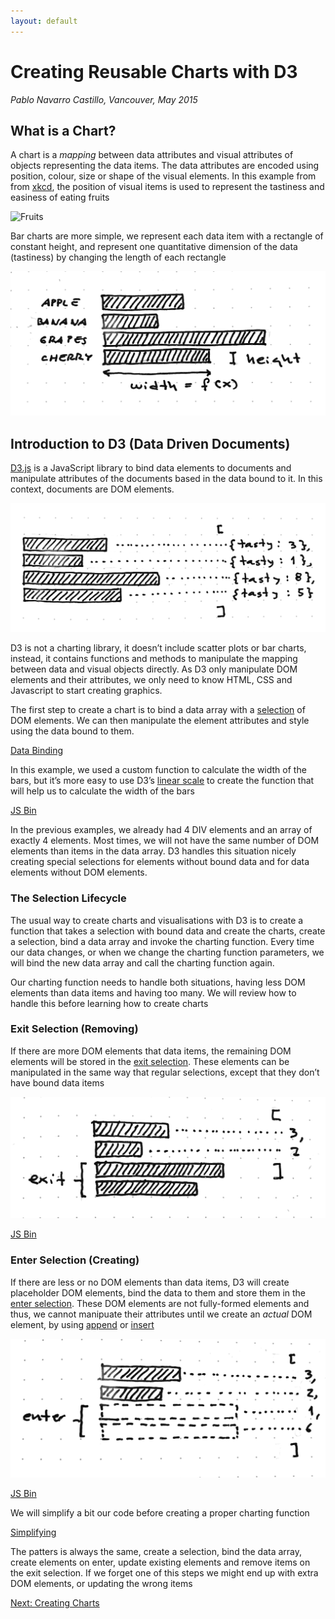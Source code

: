 ```yaml
---
layout: default
---
```


# Creating Reusable Charts with D3

_Pablo Navarro Castillo, Vancouver, May 2015_


## What is a Chart?

A chart is a _mapping_ between data attributes and visual attributes of objects representing the data items. The data attributes are encoded using position, colour, size or shape of the visual elements. In this example from from [xkcd](https://xkcd.com/388/), the position of visual items is used to represent the tastiness and easiness of eating fruits

![Fruits](http://imgs.xkcd.com/comics/fuck_grapefruit.png)

Bar charts are more simple, we represent each data item with a rectangle of constant height, and represent one quantitative dimension of the data (tastiness) by changing the length of each rectangle

![Bar chart](images/barchart.jpg)


## Introduction to D3 (Data Driven Documents)

[D3.js](http://www.d3js.org) is a JavaScript library to bind data elements to documents and manipulate attributes of the documents based in the data bound to it. In this context, documents are DOM elements.

![Data Binding](images/data-binding.jpg)

D3 is not a charting library, it doesn’t include scatter plots or bar charts, instead, it contains functions and methods to manipulate the mapping between data and visual objects directly. As D3 only manipulate DOM elements and their attributes, we only need to know HTML, CSS and Javascript to start creating graphics.

The first step to create a chart is to bind a data array with a [selection](https://github.com/mbostock/d3/wiki/Selections) of DOM elements. We can then manipulate the element attributes and style using the data bound to them.

<a class="jsbin-embed" href="http://jsbin.com/wefila/latest/embed?js,output">Data Binding</a>
<script src="http://static.jsbin.com/js/embed.js"></script>

In this example, we used a custom function to calculate the width of the bars, but it’s more easy to use D3’s [linear scale](https://github.com/mbostock/d3/wiki/Quantitative-Scales#linear-scales) to create the function that will help us to calculate the width of the bars

<a class="jsbin-embed" href="http://jsbin.com/gepuvi/latest/embed?html,js&height=600px">JS Bin</a>

In the previous examples, we already had 4 DIV elements and an array of exactly 4 elements. Most times, we will not have the same number of DOM elements than items in the data array. D3 handles this situation nicely creating special selections for elements without bound data and for data elements without DOM elements.

### The Selection Lifecycle

The usual way to create charts and visualisations with D3 is to create a function that takes a selection with bound data and create the charts, create a selection, bind a data array and invoke the charting function. Every time our data changes, or when we change the charting function parameters, we will bind the new data array and call the charting function again.

Our charting function needs to handle both situations, having less DOM elements than data items and having too many. We will review how to handle this before learning how to create charts

### Exit Selection (Removing)

If there are more DOM elements that data items, the remaining DOM elements will be stored in the [exit selection](https://github.com/mbostock/d3/wiki/Selections#exit). These elements can be manipulated in the same way that regular selections, except that they don’t have bound data items

![Exit selection](images/exit-selection.jpg)

<a class="jsbin-embed" href="http://jsbin.com/wilaja/latest/embed?html,js&height=700px">JS Bin</a>

### Enter Selection (Creating)

If there are less or no DOM elements than data items, D3 will create placeholder DOM elements, bind the data to them and store them in the [enter selection](https://github.com/mbostock/d3/wiki/Selections#enter). These DOM elements are not fully-formed elements and thus, we cannot manipuate their attributes until we create an _actual_ DOM element, by using [append](https://github.com/mbostock/d3/wiki/Selections#append) or [insert](https://github.com/mbostock/d3/wiki/Selections#insert)


![Enter selection](images/enter-selection.jpg)

<a class="jsbin-embed" href="http://jsbin.com/tosubi/latest/embed?js,output&height=700px">JS Bin</a>

We will simplify a bit our code before creating a proper charting function

<a class="jsbin-embed" href="http://jsbin.com/canawi/latest/embed?html,js&height=900px">Simplifying</a>

The patters is always the same, create a selection, bind the data array, create elements on enter, update existing elements and remove items on the exit selection. If we forget one of this steps we might end up with extra DOM elements, or updating the wrong items

[Next: Creating Charts](charting-function.html)
